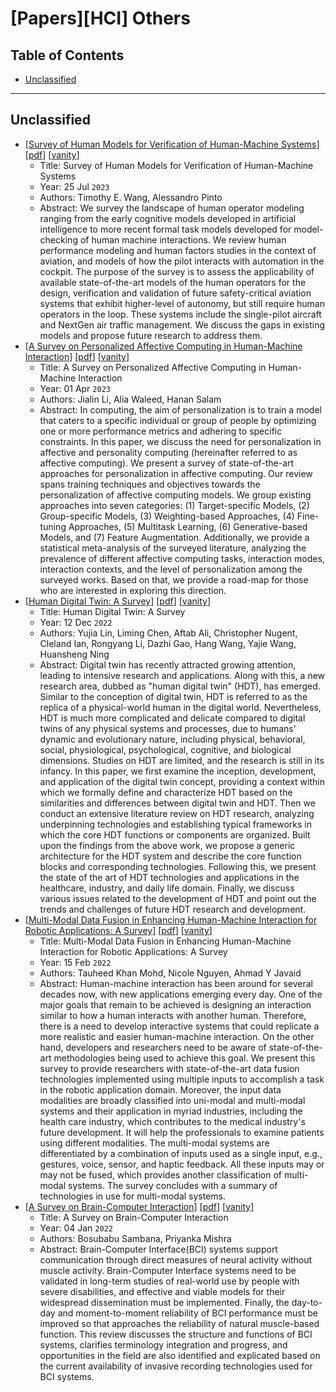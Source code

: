 # [Papers][HCI] Others <!-- omit in toc -->

## Table of Contents <!-- omit in toc -->

- [Unclassified](#unclassified)

----------------------------------------------------------------------------------------------------

## Unclassified

* [[Survey of Human Models for Verification of Human-Machine Systems](https://arxiv.org/abs/2307.15082)]
    [[pdf](https://arxiv.org/pdf/2307.15082.pdf)]
    [[vanity](https://www.arxiv-vanity.com/papers/2307.15082/)]
    * Title: Survey of Human Models for Verification of Human-Machine Systems
    * Year: 25 Jul `2023`
    * Authors: Timothy E. Wang, Alessandro Pinto
    * Abstract: We survey the landscape of human operator modeling ranging from the early cognitive models developed in artificial intelligence to more recent formal task models developed for model-checking of human machine interactions. We review human performance modeling and human factors studies in the context of aviation, and models of how the pilot interacts with automation in the cockpit. The purpose of the survey is to assess the applicability of available state-of-the-art models of the human operators for the design, verification and validation of future safety-critical aviation systems that exhibit higher-level of autonomy, but still require human operators in the loop. These systems include the single-pilot aircraft and NextGen air traffic management. We discuss the gaps in existing models and propose future research to address them.
* [[A Survey on Personalized Affective Computing in Human-Machine Interaction](https://arxiv.org/abs/2304.00377)]
    [[pdf](https://arxiv.org/pdf/2304.00377.pdf)]
    [[vanity](https://www.arxiv-vanity.com/papers/2304.00377/)]
    * Title: A Survey on Personalized Affective Computing in Human-Machine Interaction
    * Year: 01 Apr `2023`
    * Authors: Jialin Li, Alia Waleed, Hanan Salam
    * Abstract: In computing, the aim of personalization is to train a model that caters to a specific individual or group of people by optimizing one or more performance metrics and adhering to specific constraints. In this paper, we discuss the need for personalization in affective and personality computing (hereinafter referred to as affective computing). We present a survey of state-of-the-art approaches for personalization in affective computing. Our review spans training techniques and objectives towards the personalization of affective computing models. We group existing approaches into seven categories: (1) Target-specific Models, (2) Group-specific Models, (3) Weighting-based Approaches, (4) Fine-tuning Approaches, (5) Multitask Learning, (6) Generative-based Models, and (7) Feature Augmentation. Additionally, we provide a statistical meta-analysis of the surveyed literature, analyzing the prevalence of different affective computing tasks, interaction modes, interaction contexts, and the level of personalization among the surveyed works. Based on that, we provide a road-map for those who are interested in exploring this direction.
* [[Human Digital Twin: A Survey](https://arxiv.org/abs/2212.05937)]
    [[pdf](https://arxiv.org/pdf/2212.05937.pdf)]
    [[vanity](https://www.arxiv-vanity.com/papers/2212.05937/)]
    * Title: Human Digital Twin: A Survey
    * Year: 12 Dec `2022`
    * Authors: Yujia Lin, Liming Chen, Aftab Ali, Christopher Nugent, Cleland Ian, Rongyang Li, Dazhi Gao, Hang Wang, Yajie Wang, Huansheng Ning
    * Abstract: Digital twin has recently attracted growing attention, leading to intensive research and applications. Along with this, a new research area, dubbed as "human digital twin" (HDT), has emerged. Similar to the conception of digital twin, HDT is referred to as the replica of a physical-world human in the digital world. Nevertheless, HDT is much more complicated and delicate compared to digital twins of any physical systems and processes, due to humans' dynamic and evolutionary nature, including physical, behavioral, social, physiological, psychological, cognitive, and biological dimensions. Studies on HDT are limited, and the research is still in its infancy. In this paper, we first examine the inception, development, and application of the digital twin concept, providing a context within which we formally define and characterize HDT based on the similarities and differences between digital twin and HDT. Then we conduct an extensive literature review on HDT research, analyzing underpinning technologies and establishing typical frameworks in which the core HDT functions or components are organized. Built upon the findings from the above work, we propose a generic architecture for the HDT system and describe the core function blocks and corresponding technologies. Following this, we present the state of the art of HDT technologies and applications in the healthcare, industry, and daily life domain. Finally, we discuss various issues related to the development of HDT and point out the trends and challenges of future HDT research and development.
* [[Multi-Modal Data Fusion in Enhancing Human-Machine Interaction for Robotic Applications: A Survey](https://arxiv.org/abs/2202.07732)]
    [[pdf](https://arxiv.org/pdf/2202.07732.pdf)]
    [[vanity](https://www.arxiv-vanity.com/papers/2202.07732/)]
    * Title: Multi-Modal Data Fusion in Enhancing Human-Machine Interaction for Robotic Applications: A Survey
    * Year: 15 Feb `2022`
    * Authors: Tauheed Khan Mohd, Nicole Nguyen, Ahmad Y Javaid
    * Abstract: Human-machine interaction has been around for several decades now, with new applications emerging every day. One of the major goals that remain to be achieved is designing an interaction similar to how a human interacts with another human. Therefore, there is a need to develop interactive systems that could replicate a more realistic and easier human-machine interaction. On the other hand, developers and researchers need to be aware of state-of-the-art methodologies being used to achieve this goal. We present this survey to provide researchers with state-of-the-art data fusion technologies implemented using multiple inputs to accomplish a task in the robotic application domain. Moreover, the input data modalities are broadly classified into uni-modal and multi-modal systems and their application in myriad industries, including the health care industry, which contributes to the medical industry's future development. It will help the professionals to examine patients using different modalities. The multi-modal systems are differentiated by a combination of inputs used as a single input, e.g., gestures, voice, sensor, and haptic feedback. All these inputs may or may not be fused, which provides another classification of multi-modal systems. The survey concludes with a summary of technologies in use for multi-modal systems.
* [[A Survey on Brain-Computer Interaction](https://arxiv.org/abs/2201.00997)]
    [[pdf](https://arxiv.org/pdf/2201.00997.pdf)]
    [[vanity](https://www.arxiv-vanity.com/papers/2201.00997/)]
    * Title: A Survey on Brain-Computer Interaction
    * Year: 04 Jan `2022`
    * Authors: Bosubabu Sambana, Priyanka Mishra
    * Abstract: Brain-Computer Interface(BCI) systems support communication through direct measures of neural activity without muscle activity. Brain-Computer Interface systems need to be validated in long-term studies of real-world use by people with severe disabilities, and effective and viable models for their widespread dissemination must be implemented. Finally, the day-to-day and moment-to-moment reliability of BCI performance must be improved so that approaches the reliability of natural muscle-based function. This review discusses the structure and functions of BCI systems, clarifies terminology integration and progress, and opportunities in the field are also identified and explicated based on the current availability of invasive recording technologies used for BCI systems.
